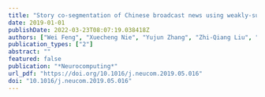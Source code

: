 ```yaml
---
title: "Story co-segmentation of Chinese broadcast news using weakly-supervised semantic similarity"
date: 2019-01-01
publishDate: 2022-03-23T08:07:19.038418Z
authors: ["Wei Feng", "Xuecheng Nie", "Yujun Zhang", "Zhi-Qiang Liu", "Jianwu Dang"]
publication_types: ["2"]
abstract: ""
featured: false
publication: "*Neurocomputing*"
url_pdf: "https://doi.org/10.1016/j.neucom.2019.05.016"
doi: "10.1016/j.neucom.2019.05.016"
---
```


